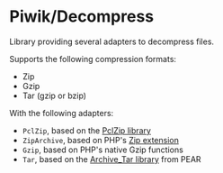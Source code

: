 # Piwik/Decompress

Library providing several adapters to decompress files.

Supports the following compression formats:

- Zip
- Gzip
- Tar (gzip or bzip)

With the following adapters:

- `PclZip`, based on the [PclZip library](http://www.phpconcept.net/pclzip/)
- `ZipArchive`, based on PHP's [Zip extension](http://fr.php.net/manual/en/book.zip.php)
- `Gzip`, based on PHP's native Gzip functions
- `Tar`, based on the [Archive_Tar library](https://github.com/pear/Archive_Tar) from PEAR
